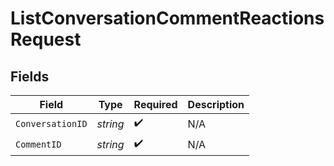 # ListConversationCommentReactionsRequest


## Fields

| Field              | Type               | Required           | Description        |
| ------------------ | ------------------ | ------------------ | ------------------ |
| `ConversationID`   | *string*           | :heavy_check_mark: | N/A                |
| `CommentID`        | *string*           | :heavy_check_mark: | N/A                |